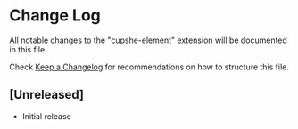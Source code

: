 # Change Log

All notable changes to the "cupshe-element" extension will be documented in this file.

Check [Keep a Changelog](http://keepachangelog.com/) for recommendations on how to structure this file.

## [Unreleased]

- Initial release